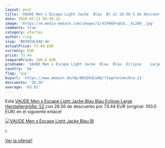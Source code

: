```yaml
---
layout: post
title: 'VAUDE Men s Escape Light Jacke  Blau  Bl al 26.56 % de descuento'
date: 2020-03-21 04:56:32
image: 'https://m.media-amazon.com/images/I/41FWX8+qb3L._SL200_.jpg'
comments: true
category: ofertas
author: ring
slug: 'B01DSULGAQ-de'
actualPrice: 73.44 EUR
currency: EUR
price: 73.44
comparePrice: 100.0 EUR
prodname: 'VAUDE Men s Escape Light Jacke  Blau  Blau  Eclipse    Large  Herstellergröße: 52 '
country: 'de'
flag: '🇩🇪'
buyurl: 'https://www.amazon.de/dp/B01DSULGAQ/?tag=tolees0ca-21'
descuento: '26.56'
average: '63.62'
---
```


Está [VAUDE Men s Escape Light Jacke  Blau  Blau  Eclipse    Large  Herstellergröße: 52 ](https://www.amazon.de/dp/B01DSULGAQ/?tag=tolees0ca-21) con 26.56 de descuento por 73.44 EUR (original: 100.0 EUR) en el siguiente enlace!

[![VAUDE Men s Escape Light Jacke  Blau  Bl](https://m.media-amazon.com/images/I/41FWX8+qb3L._SL200_.jpg)](https://www.amazon.de/dp/B01DSULGAQ/?tag=tolees0ca-21)

ℹ️:


[Ver la oferta!!](https://www.amazon.de/dp/B01DSULGAQ/?tag=tolees0ca-21)
